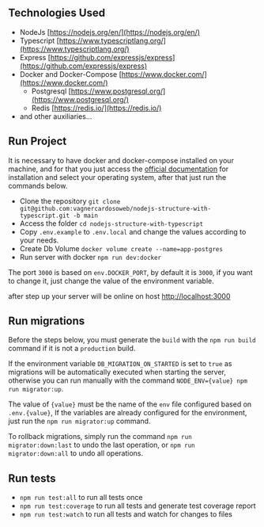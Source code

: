 ## Technologies Used

- NodeJs [https://nodejs.org/en/](https://nodejs.org/en/)
- Typescript [https://www.typescriptlang.org/](https://www.typescriptlang.org/)
- Express [https://github.com/expressjs/express](https://github.com/expressjs/express)
- Docker and Docker-Compose [https://www.docker.com/](https://www.docker.com/)
  - Postgresql [https://www.postgresql.org/](https://www.postgresql.org/)
  - Redis [https://redis.io/](https://redis.io/)
- and other auxiliaries...

## Run Project

It is necessary to have docker and docker-compose installed on your machine, and for that you just
access
the [official documentation](https://docs.docker.com/engine/install/) for installation and select
your operating system,
after that just run the commands below.

- Clone the
  repository `git clone git@github.com:vagnercardosoweb/nodejs-structure-with-typescript.git -b main`
- Access the folder `cd nodejs-structure-with-typescript`
- Copy `.env.example` to `.env.local` and change the values according to your needs.
- Create Db Volume `docker volume create --name=app-postgres`
- Run server with docker `npm run dev:docker`

The port `3000` is based on `env.DOCKER_PORT`, by default it is `3000`,
if you want to change it, just change the value of the environment variable.

after step up your server will be online on
host [http://localhost:3000](http://localhost:3000)

## Run migrations

Before the steps below, you must generate the `build` with the `npm run build` command if it is not
a `production` build.

If the environment variable `DB_MIGRATION_ON_STARTED` is set to `true` as
migrations will be automatically executed when starting the server, otherwise you can
run manually with the command `NODE_ENV={value} npm run migrator:up`.

The value of `{value}` must be the name of the `env` file configured based on `.env.{value}`,
If the variables are already configured for the environment, just run the
`npm run migrator:up` command.

To rollback migrations, simply run the command `npm run migrator:down:last` to
undo the last operation, or `npm run migrator:down:all` to undo all operations.

## Run tests

- `npm run test:all` to run all tests once
- `npm run test:coverage` to run all tests and generate test coverage report
- `npm run test:watch` to run all tests and watch for changes to files
